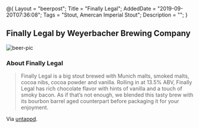 @{
 Layout = "beerpost";
 Title = "Finally Legal";
 AddedDate = "2019-09-20T07:36:08";
 Tags = "Stout, Amercan Imperial Stout";
 Description = "";
 }
 

## Finally Legal by Weyerbacher Brewing Company

![beer-pic]

### About Finally Legal

> Finally Legal is a big stout brewed with Munich malts, smoked malts, cocoa nibs, cocoa powder and vanilla. Rolling in at 13.5% ABV, Finally Legal has rich chocolate flavor with hints of vanilla and a touch of smoky bacon. As if that’s not enough, we blended this tasty brew with its bourbon barrel aged counterpart before packaging it for your enjoyment.

Via [untappd][untappd-url].

[untappd-url]: <https://untappd.com//b/weyerbacher-brewing-company-finally-legal/1961972>
[beer-pic]: https://jasonpowley.com/assets/img/2019-09-20-finally-legal.jpeg "Finally Legal by Weyerbacher Brewing Company"
